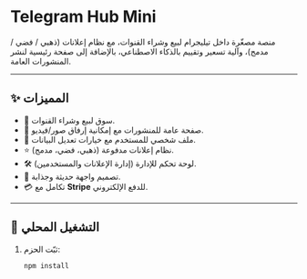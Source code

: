 # Telegram Hub Mini

منصة مصغّرة داخل تيليجرام لبيع وشراء القنوات، مع نظام إعلانات (ذهبي / فضي / مدمج)،
وآلية تسعير وتقييم بالذكاء الاصطناعي، بالإضافة إلى صفحة رئيسية لنشر المنشورات العامة.

---

## ✨ المميزات
- 🛒 سوق لبيع وشراء القنوات.
- 📰 صفحة عامة للمنشورات مع إمكانية إرفاق صور/فيديو.
- 👤 ملف شخصي للمستخدم مع خيارات تعديل البيانات.
- ⭐ نظام إعلانات مدفوعة (ذهبي، فضي، مدمج).
- 🛠️ لوحة تحكم للإدارة (إدارة الإعلانات والمستخدمين).
- 🎨 تصميم واجهة حديثة وجذابة.
- 💳 تكامل مع **Stripe** للدفع الإلكتروني.

---

## 🚀 التشغيل المحلي
1. ثبّت الحزم:
   ```bash
   npm install

